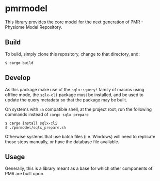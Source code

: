 # pmrmodel

This library provides the core model for the next generation of PMR -
Physiome Model Repository.

## Build

To build, simply clone this repository, change to that directory, and:

```console
$ cargo build
```

## Develop

As this package make use of the `sqlx::query!` family of macros using
offline mode, the `sqlx-cli` package must be installed, and be used to
update the query metadata so that the package may be built.

On systems with `sh` compatible shell, at the project root, run the
following commands instead of `cargo sqlx prepare`

```console
$ cargo install sqlx-cli
$ ./pmrmodel/sqlx_prepare.sh
```

Otherwise systems that use batch files (i.e. Windows) will need to
replicate those steps manually, or have the database file available.

## Usage

Generally, this is a library meant as a base for which other components
of PMR are built upon.
